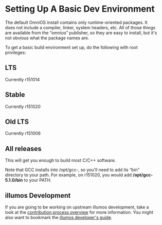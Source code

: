 Setting Up A Basic Dev Environment
==================================

The default OmniOS install contains only runtime-oriented packages. It
does not include a compiler, linker, system headers, etc. All of those
things are available from the “omnios” publisher, so they are easy to
install, but it's not obvious what the package names are.

To get a basic build environment set up, do the following with root
privileges:

LTS
---

Currently r151014

Stable
------

Currently r151020

Old LTS
-------

Currently r151006

All releases
------------

This will get you enough to build most C/C++ software.

Note that GCC installs into /opt/gcc-<VER>, so you'll need to add its
“bin” directory to your path. For example, on r151020, you would add
**/opt/gcc-5.1.0/bin** to your PATH.

illumos Development
-------------------

If you are going to be working on upstream illumos development, take a
look at the [contribution process
overview](http://wiki.illumos.org/display/illumos/How+To+Contribute) for
more information. You might also want to bookmark the [illumos
developer's guide](http://illumos.org/books/dev/).
